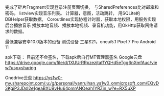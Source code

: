 完成了碎片Fragment实现登录注册页面切换， 与SharedPreferences比对邮箱和密码。
listview实现音乐列表。
计算器，意图，活动跳转，
用SQLite的DBHelper获取数据，
Coroutlines实现协程计时器，获取本地权限，用服务实现后台播放音乐
播放本地音频、播放本地视频、录音机功能，用OkHttp获取网络请求的数据。

最低兼容安卓10.0版本的设备
测试设备
三星S21，oneui5.1
Pixel 7 Pro Android 11


apk下载：
目前还不会签名，下载apk后自行MT管理器签名
Google云盘
https://drive.google.com/file/d/1XUUrRRpzezjtaffYQHd5eTgg6nXmfAuc/view?usp=sharing

Onedrive云盘
https://ys1w0-my.sharepoint.com/:u:/g/personal/yanruihan_ys1w0_onmicrosoft_com/EQvD3KgiP3JDsI2e1geaBXUBvHu64pmrANOeah1YRZin_w?e=RX5uXP
